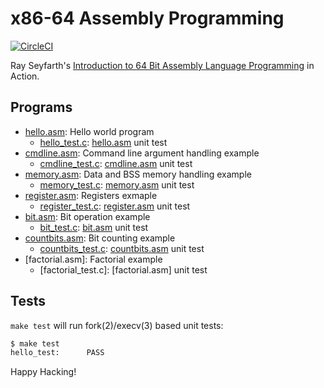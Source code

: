 # x86-64 Assembly Programming

[![CircleCI]](https://circleci.com/gh/keinohguchi/workflows/x86)

Ray Seyfarth's [Introduction to 64 Bit Assembly Language Programming]
in Action.

[CircleCI]: https://circleci.com/gh/keinohguchi/workflows/x86
[Introduction to 64 Bit Assembly Language Programming]: http://rayseyfarth.com/asm/

## Programs

- [hello.asm]: Hello world program
  - [hello_test.c]: [hello.asm] unit test
- [cmdline.asm]: Command line argument handling example
  - [cmdline_test.c]: [cmdline.asm] unit test
- [memory.asm]: Data and BSS memory handling example
  - [memory_test.c]: [memory.asm] unit test
- [register.asm]: Registers exmaple
  - [register_test.c]: [register.asm] unit test
- [bit.asm]: Bit operation example
  - [bit_test.c]: [bit.asm] unit test
- [countbits.asm]: Bit counting example
  - [countbits_test.c]: [countbits.asm] unit test
- [factorial.asm]: Factorial example
  - [factorial_test.c]: [factorial.asm] unit test

[hello.asm]: hello.asm
[hello_test.c]: hello_test.c
[cmdline.asm]: cmdline.asm
[cmdline_test.c]: cmdline_test.c
[memory.asm]: mem.asm
[memory_test.c]: mem_test.c
[register.asm]: register.asm
[register_test.c]: register_test.c
[bit.asm]: bit.asm
[bit_test.c]: bit_test.c
[countbits.asm]: countbits.asm
[countbits_test.c]: countbits_test.c

## Tests

`make test` will run fork(2)/execv(3) based unit tests:

```sh
$ make test
hello_test:      PASS
```

Happy Hacking!
